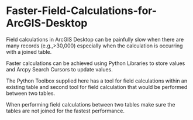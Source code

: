 # Faster-Field-Calculations-for-ArcGIS-Desktop
Field calculations in ArcGIS Desktop can be painfully slow when there are many records (e.g.,>30,000) especially when the calculation is occurring with a joined table.

Faster calculations can be achieved using Python Libraries to store values and Arcpy Search Cursors to update values.

The Python Toolbox supplied here has a tool for field calculations within an existing table and second tool for field calculation that would be performed between two tables. 

When performing field calculations between two tables make sure the tables are not joined for the fastest performance. 
